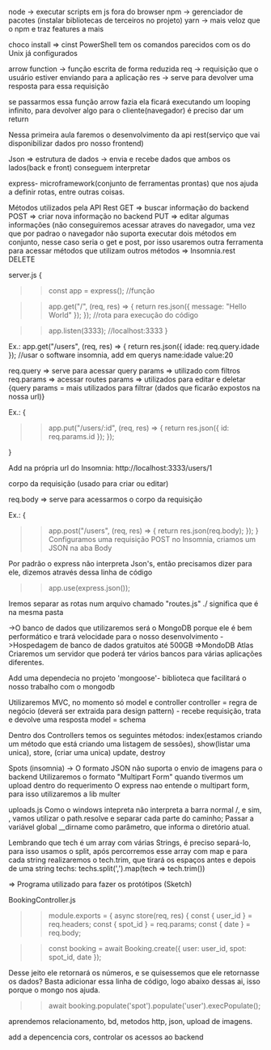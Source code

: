 node -> executar scripts em js fora do browser
npm -> gerenciador de pacotes (instalar bibliotecas de terceiros no projeto)
yarn -> mais veloz que o npm e traz features a mais

choco install => cinst
PowerShell tem os comandos parecidos com os do Unix já configurados

arrow function -> função escrita de forma reduzida
req -> requisição que o usuário estiver enviando para a aplicação
res -> serve para devolver uma resposta para essa requisição

se passarmos essa função arrow fazia ela ficará executando um looping infinito, para devolver algo para o cliente(navegador) é preciso dar um return

Nessa primeira aula faremos o desenvolvimento da api rest(serviço que vai disponibilizar dados pro nosso frontend)

Json => estrutura de dados -> envia e recebe dados que ambos os lados(back e front) conseguem interpretar

express- microframework(conjunto de ferramentas prontas) que nos ajuda a definir rotas, entre outras coisas.

Métodos utilizados pela API Rest
GET => buscar informação do backend
POST => criar nova informação no backend
PUT => editar algumas informações (não conseguiremos acessar atraves do navegador, uma vez que por padrao o navegador não suporta executar dois métodos em conjunto, nesse caso seria o get e post, por isso usaremos outra ferramenta para acessar
métodos que utilizam outros métodos => Insomnia.rest
DELETE

server.js
{

> > const app = express(); //função

> > app.get("/", (req, res) => {
> > return res.json({ message: "Hello World" });
> > }); //rota para execução do código

> > app.listen(3333); //localhost:3333
> > }

Ex.: app.get("/users", (req, res) => {
return res.json({ idade: req.query.idade }); //usar o software insomnia, add em querys name:idade value:20

req.query => serve para acessar query params => utilizado com filtros
req.params => acessar routes params => utilizados para editar e deletar
{query params = mais utilizados para filtrar (dados que ficarão expostos na nossa url)}

Ex.:
{

> > app.put("/users/:id", (req, res) => {
> > return res.json({ id: req.params.id });
> > });

}

Add na própria url do Insomnia: http://localhost:3333/users/1

corpo da requisição (usado para criar ou editar)

req.body => serve para acessarmos o corpo da requisição

Ex.:
{

> > app.post("/users", (req, res) => {
> > return res.json(req.body);
> > });
> > }
> > Configuramos uma requisição POST no Insomnia, criamos um JSON na aba Body

Por padrão o express não interpreta Json's, então precisamos dizer para ele, dizemos através dessa linha de código

> > app.use(express.json());

Iremos separar as rotas num arquivo chamado "routes.js"
./ significa que é na mesma pasta

->O banco de dados que utilizaremos será o MongoDB porque ele é bem performático e trará velocidade para o nosso desenvolvimento
->Hospedagem de banco de dados gratuitos até 500GB
=>MondoDB Atlas
Criaremos um servidor que poderá ter vários bancos para várias aplicações diferentes.

Add uma dependecia no projeto 'mongoose'- biblioteca que facilitará o nosso trabalho com o mongodb

Utilizaremos MVC, no momento só model e controller
controller = regra de negócio (deverá ser extraida para design pattern) - recebe requisição, trata e devolve uma resposta
model = schema

Dentro dos Controllers temos os seguintes métodos: index(estamos criando um método que está criando uma listagem de sessões), show(listar uma unica), store, (criar uma unica) update, destroy

Spots (insomnia)
-> O formato JSON não suporta o envio de imagens para o backend
Utilizaremos o formato "Multipart Form" quando tivermos um upload dentro do requerimento
O express nao entende o multipart form, para isso utilizaremos a lib multer

uploads.js
Como o windows intepreta não interpreta a barra normal /, e sim, \, vamos utilizar o path.resolve e separar cada parte do caminho; Passar a variável global \_\_dirname como parâmetro, que informa o diretório atual.

Lembrando que tech é um array com várias Strings, é preciso separá-lo, para isso usamos o split, após percorremos esse array com map e para cada string realizaremos o tech.trim, que tirará os espaços antes e depois de uma string
techs: techs.split(',').map(tech => tech.trim())

=> Programa utilizado para fazer os protótipos (Sketch)

BookingController.js

> > module.exports = {
> > async store(req, res) {
> > const { user_id } = req.headers;
> > const { spot_id } = req.params;
> > const { date } = req.body;

> > const booking = await Booking.create({
> > user: user_id,
> > spot: spot_id,
> > date
> > });

Desse jeito ele retornará os números, e se quisessemos que ele retornasse os dados?
Basta adicionar essa linha de código, logo abaixo dessas ai, isso porque o mongo nos ajuda.

> > await booking.populate('spot').populate('user').execPopulate();

aprendemos relacionamento, bd, metodos http, json, upload de imagens.

add a depencencia cors, controlar os acessos ao backend
